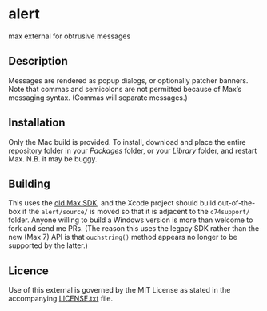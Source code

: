 # alert
max external for obtrusive messages

## Description

Messages are rendered as popup dialogs, or optionally patcher banners. Note that commas and semicolons are not permitted because of Max’s messaging syntax. (Commas will separate messages.)

## Installation

Only the Mac build is provided. To install, download and place the entire repository folder in your *Packages* folder, or your *Library* folder, and restart Max. N.B. it may be buggy.

## Building

This uses the [old Max SDK](http://github.com/Cycling74/max-sdk), and the Xcode project should build out-of-the-box if the `alert/source/` is moved so that it is adjacent to the `c74support/` folder. Anyone willing to build a Windows version is more than welcome to fork and send me PRs. (The reason this uses the legacy SDK rather than the new (Max 7) API is that `ouchstring()` method appears no longer to be supported by the latter.)

## Licence

Use of this external is governed by the MIT License as stated in the accompanying [LICENSE.txt](LICENSE.txt) file.
